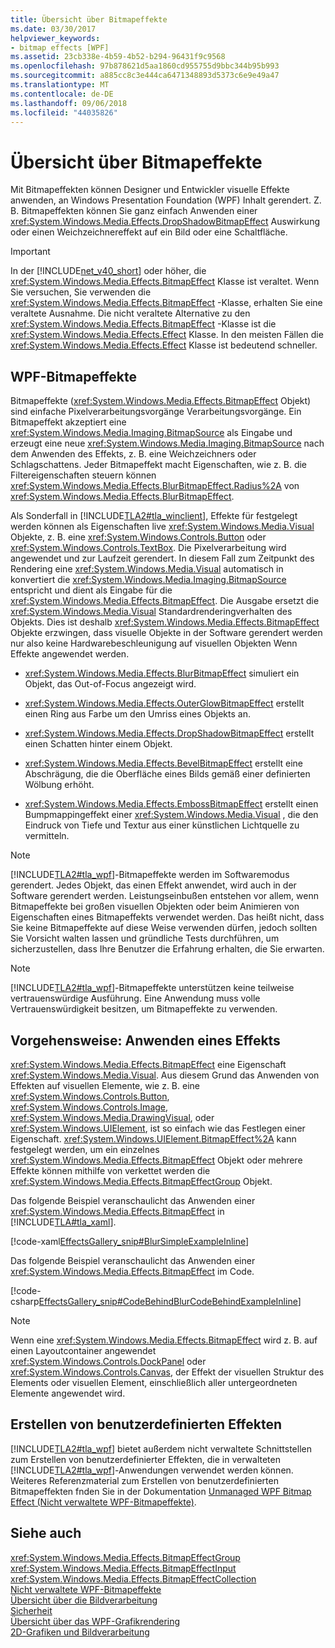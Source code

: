 ```yaml
---
title: Übersicht über Bitmapeffekte
ms.date: 03/30/2017
helpviewer_keywords:
- bitmap effects [WPF]
ms.assetid: 23cb338e-4b59-4b52-b294-96431f9c9568
ms.openlocfilehash: 97b878621d5aa1860cd955755d9bbc344b95b993
ms.sourcegitcommit: a885cc8c3e444ca6471348893d5373c6e9e49a47
ms.translationtype: MT
ms.contentlocale: de-DE
ms.lasthandoff: 09/06/2018
ms.locfileid: "44035826"
---
```

# <a name="bitmap-effects-overview"></a>Übersicht über Bitmapeffekte
Mit Bitmapeffekten können Designer und Entwickler visuelle Effekte anwenden, an Windows Presentation Foundation (WPF) Inhalt gerendert. Z. B. Bitmapeffekten können Sie ganz einfach Anwenden einer <xref:System.Windows.Media.Effects.DropShadowBitmapEffect> Auswirkung oder einen Weichzeichnereffekt auf ein Bild oder eine Schaltfläche.  
  
> [!IMPORTANT]
>  In der [!INCLUDE[net_v40_short](../../../../includes/net-v40-short-md.md)] oder höher, die <xref:System.Windows.Media.Effects.BitmapEffect> Klasse ist veraltet. Wenn Sie versuchen, Sie verwenden die <xref:System.Windows.Media.Effects.BitmapEffect> -Klasse, erhalten Sie eine veraltete Ausnahme. Die nicht veraltete Alternative zu den <xref:System.Windows.Media.Effects.BitmapEffect> -Klasse ist die <xref:System.Windows.Media.Effects.Effect> Klasse. In den meisten Fällen die <xref:System.Windows.Media.Effects.Effect> Klasse ist bedeutend schneller.  
  
  
  
<a name="wpf_effects"></a>   
## <a name="wpf-bitmap-effects"></a>WPF-Bitmapeffekte  
 Bitmapeffekte (<xref:System.Windows.Media.Effects.BitmapEffect> Objekt) sind einfache Pixelverarbeitungsvorgänge Verarbeitungsvorgänge. Ein Bitmapeffekt akzeptiert eine <xref:System.Windows.Media.Imaging.BitmapSource> als Eingabe und erzeugt eine neue <xref:System.Windows.Media.Imaging.BitmapSource> nach dem Anwenden des Effekts, z. B. eine Weichzeichners oder Schlagschattens. Jeder Bitmapeffekt macht Eigenschaften, wie z. B. die Filtereigenschaften steuern können <xref:System.Windows.Media.Effects.BlurBitmapEffect.Radius%2A> von <xref:System.Windows.Media.Effects.BlurBitmapEffect>.  
  
 Als Sonderfall in [!INCLUDE[TLA2#tla_winclient](../../../../includes/tla2sharptla-winclient-md.md)], Effekte für festgelegt werden können als Eigenschaften live <xref:System.Windows.Media.Visual> Objekte, z. B. eine <xref:System.Windows.Controls.Button> oder <xref:System.Windows.Controls.TextBox>. Die Pixelverarbeitung wird angewendet und zur Laufzeit gerendert. In diesem Fall zum Zeitpunkt des Rendering eine <xref:System.Windows.Media.Visual> automatisch in konvertiert die <xref:System.Windows.Media.Imaging.BitmapSource> entspricht und dient als Eingabe für die <xref:System.Windows.Media.Effects.BitmapEffect>. Die Ausgabe ersetzt die <xref:System.Windows.Media.Visual> Standardrenderingverhalten des Objekts. Dies ist deshalb <xref:System.Windows.Media.Effects.BitmapEffect> Objekte erzwingen, dass visuelle Objekte in der Software gerendert werden nur also keine Hardwarebeschleunigung auf visuellen Objekten Wenn Effekte angewendet werden.  
  
-   <xref:System.Windows.Media.Effects.BlurBitmapEffect> simuliert ein Objekt, das Out-of-Focus angezeigt wird.  
  
-   <xref:System.Windows.Media.Effects.OuterGlowBitmapEffect> erstellt einen Ring aus Farbe um den Umriss eines Objekts an.  
  
-   <xref:System.Windows.Media.Effects.DropShadowBitmapEffect> erstellt einen Schatten hinter einem Objekt.  
  
-   <xref:System.Windows.Media.Effects.BevelBitmapEffect> erstellt eine Abschrägung, die die Oberfläche eines Bilds gemäß einer definierten Wölbung erhöht.  
  
-   <xref:System.Windows.Media.Effects.EmbossBitmapEffect> erstellt einen Bumpmappingeffekt einer <xref:System.Windows.Media.Visual> , die den Eindruck von Tiefe und Textur aus einer künstlichen Lichtquelle zu vermitteln.  
  
> [!NOTE]
>  [!INCLUDE[TLA2#tla_wpf](../../../../includes/tla2sharptla-wpf-md.md)]-Bitmapeffekte werden im Softwaremodus gerendert. Jedes Objekt, das einen Effekt anwendet, wird auch in der Software gerendert werden. Leistungseinbußen entstehen vor allem, wenn Bitmapeffekte bei großen visuellen Objekten oder beim Animieren von Eigenschaften eines Bitmapeffekts verwendet werden. Das heißt nicht, dass Sie keine Bitmapeffekte auf diese Weise verwenden dürfen, jedoch sollten Sie Vorsicht walten lassen und gründliche Tests durchführen, um sicherzustellen, dass Ihre Benutzer die Erfahrung erhalten, die Sie erwarten.  
  
> [!NOTE]
>  [!INCLUDE[TLA2#tla_wpf](../../../../includes/tla2sharptla-wpf-md.md)]-Bitmapeffekte unterstützen keine teilweise vertrauenswürdige Ausführung. Eine Anwendung muss volle Vertrauenswürdigkeit besitzen, um Bitmapeffekte zu verwenden.  
  
<a name="applyeffects"></a>   
## <a name="how-to-apply-an-effect"></a>Vorgehensweise: Anwenden eines Effekts  
 <xref:System.Windows.Media.Effects.BitmapEffect> eine Eigenschaft <xref:System.Windows.Media.Visual>. Aus diesem Grund das Anwenden von Effekten auf visuellen Elemente, wie z. B. eine <xref:System.Windows.Controls.Button>, <xref:System.Windows.Controls.Image>, <xref:System.Windows.Media.DrawingVisual>, oder <xref:System.Windows.UIElement>, ist so einfach wie das Festlegen einer Eigenschaft. <xref:System.Windows.UIElement.BitmapEffect%2A> kann festgelegt werden, um ein einzelnes <xref:System.Windows.Media.Effects.BitmapEffect> Objekt oder mehrere Effekte können mithilfe von verkettet werden die <xref:System.Windows.Media.Effects.BitmapEffectGroup> Objekt.  
  
 Das folgende Beispiel veranschaulicht das Anwenden einer <xref:System.Windows.Media.Effects.BitmapEffect> in [!INCLUDE[TLA#tla_xaml](../../../../includes/tlasharptla-xaml-md.md)].  
  
 [!code-xaml[EffectsGallery_snip#BlurSimpleExampleInline](../../../../samples/snippets/csharp/VS_Snippets_Wpf/EffectsGallery_snip/CSharp/blursimpleexample.xaml#blursimpleexampleinline)]  
  
 Das folgende Beispiel veranschaulicht das Anwenden einer <xref:System.Windows.Media.Effects.BitmapEffect> im Code.  
  
 [!code-csharp[EffectsGallery_snip#CodeBehindBlurCodeBehindExampleInline](../../../../samples/snippets/csharp/VS_Snippets_Wpf/EffectsGallery_snip/CSharp/blurcodebehindexample.xaml.cs#codebehindblurcodebehindexampleinline)]  
  
> [!NOTE]
>  Wenn eine <xref:System.Windows.Media.Effects.BitmapEffect> wird z. B. auf einen Layoutcontainer angewendet <xref:System.Windows.Controls.DockPanel> oder <xref:System.Windows.Controls.Canvas>, der Effekt der visuellen Struktur des Elements oder visuellen Element, einschließlich aller untergeordneten Elemente angewendet wird.  
  
<a name="customeffects"></a>   
## <a name="creating-custom-effects"></a>Erstellen von benutzerdefinierten Effekten  
 [!INCLUDE[TLA2#tla_wpf](../../../../includes/tla2sharptla-wpf-md.md)] bietet außerdem nicht verwaltete Schnittstellen zum Erstellen von benutzerdefinierter Effekten, die in verwalteten [!INCLUDE[TLA2#tla_wpf](../../../../includes/tla2sharptla-wpf-md.md)]-Anwendungen verwendet werden können. Weiteres Referenzmaterial zum Erstellen von benutzerdefinierten Bitmapeffekten fnden Sie in der Dokumentation [Unmanaged WPF Bitmap Effect (Nicht verwaltete WPF-Bitmapeffekte)](https://docs.microsoft.com/previous-versions/windows/desktop/wibe/-wibe-lh).  
  
## <a name="see-also"></a>Siehe auch  
 <xref:System.Windows.Media.Effects.BitmapEffectGroup>  
 <xref:System.Windows.Media.Effects.BitmapEffectInput>  
 <xref:System.Windows.Media.Effects.BitmapEffectCollection>  
 [Nicht verwaltete WPF-Bitmapeffekte](https://docs.microsoft.com/previous-versions/windows/desktop/wibe/-wibe-lh)  
 [Übersicht über die Bildverarbeitung](../../../../docs/framework/wpf/graphics-multimedia/imaging-overview.md)  
 [Sicherheit](../../../../docs/framework/wpf/security-wpf.md)  
 [Übersicht über das WPF-Grafikrendering](../../../../docs/framework/wpf/graphics-multimedia/wpf-graphics-rendering-overview.md)  
 [2D-Grafiken und Bildverarbeitung](../../../../docs/framework/wpf/advanced/optimizing-performance-2d-graphics-and-imaging.md)
